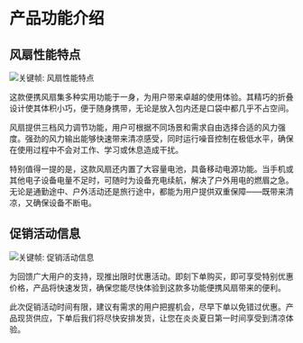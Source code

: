 # 产品功能介绍

## 风扇性能特点

![关键帧: 风扇性能特点](keyframes/01_风扇性能特点.jpg)

这款便携风扇集多种实用功能于一身，为用户带来卓越的使用体验。其精巧的折叠设计使其体积小巧，便于随身携带，无论是放入包内还是口袋中都几乎不占空间。

风扇提供三档风力调节功能，用户可根据不同场景和需求自由选择合适的风力强度。强劲的风力输出能够快速带来清凉感受，同时运行噪音控制在极低水平，确保在使用过程中不会对工作、学习或休息造成干扰。

特别值得一提的是，这款风扇还内置了大容量电池，具备移动电源功能。当手机或其他电子设备电量不足时，可随时为设备充电续航，解决了户外用电的燃眉之急。无论是通勤途中、户外活动还是旅行途中，都能为用户提供双重保障——既带来清凉，又确保设备不断电。

## 促销活动信息

![关键帧: 促销活动信息](keyframes/02_促销活动信息.jpg)

为回馈广大用户的支持，现推出限时优惠活动。即刻下单购买，即可享受特别优惠价格，产品将快速发货，确保您能尽快体验到这款多功能便携风扇带来的便利。

此次促销活动时间有限，建议有需求的用户把握机会，尽早下单以免错过优惠。产品现货供应，下单后我们将尽快安排发货，让您在炎炎夏日第一时间享受到清凉体验。